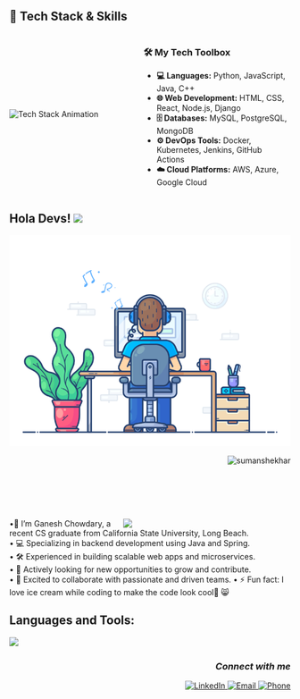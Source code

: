 ## 🚀 Tech Stack & Skills

<div style="display: flex; align-items: center; justify-content: space-between;">

<!-- Tech Stack Animation GIF -->
<img src="https://github.com/Kiran1689/kiran1689/raw/main/Skills_Animation_Dark.gif" width="400" alt="Tech Stack Animation">

<!-- Tech Skills & Blog Posts -->
<div>

### 🛠️ My Tech Toolbox
- **💻 Languages:** Python, JavaScript, Java, C++
- **🌐 Web Development:** HTML, CSS, React, Node.js, Django
- **🗄️ Databases:** MySQL, PostgreSQL, MongoDB
- **⚙️ DevOps Tools:** Docker, Kubernetes, Jenkins, GitHub Actions
- **☁️ Cloud Platforms:** AWS, Azure, Google Cloud


</div>

</div>



<h2 align="left">
 Hola Devs!
  <img src="https://media.giphy.com/media/hvRJCLFzcasrR4ia7z/giphy.gif" width="28">
</h2>


<!-- BANNER -->
<img  src="https://github.com/sumanshekhar698/sumanshekhar698/blob/main/assets/lofi_code.gif" />

<!-- Activity Stats -->

<!-- <p align="right">
  Visitor count<br>
  <img src="https://profile-counter.glitch.me/sumanshekhar698/count.svg" />
</p> -->

<p align="right"> <img src="https://komarev.com/ghpvc/?username=sumanshekhar698&label=Profile%20views&color=0e75b6&style=flat" alt="sumanshekhar" /> </p>

<!-- <p align="right">
   <img src="https://badges.pufler.dev/visits/sumanshekhar698/sumanshekhar698"/>
  <img src="https://badges.pufler.dev/years/sumanshekhar698"/>
  <img src="https://badges.pufler.dev/repos/sumanshekhar698"/>
  <img src="https://badges.pufler.dev/commits/monthly/sumanshekhar698" />
</p> -->

</br></br></br></br>

<!-- <img src="https://octodex.github.com/images/luchadortocat.png" width="300" align="right"> -->
<img src="https://octodex.github.com/images/murakamicat.png" width="300" align="right">

•📍 I’m Ganesh Chowdary, a recent CS graduate from California State University, Long Beach.  
• 💻 Specializing in backend development using Java and Spring.  
• 🛠️ Experienced in building scalable web apps and microservices.  
• 🚀 Actively looking for new opportunities to grow and contribute.  
• 🤝 Excited to collaborate with passionate and driven teams.
• ⚡ Fun fact: I love ice cream while coding to make the code look cool🧊 😸

<!-- Tech Stack -->
<!-- <h2 align="center">Tech Stack <img src="https://github.com/sumanshekhar698/sumanshekhar698/blob/main/assets/laptop.gif" width="50"></h2> -->

<!-- <p align="center">
<img src="https://img.shields.io/badge/-java-E34A86?style=flat-square&logo=java"/>
<img src="https://img.shields.io/badge/-HTML5-E34F26?style=flat-square&logo=html5&logoColor=white"/>
<img src="https://img.shields.io/badge/-CSS3-1572B6?style=flat-square&logo=css3"/>
<img src="https://img.shields.io/badge/-Bootstrap-563D7C?style=flat-square&logo=bootstrap"/>
<img src="https://img.shields.io/badge/-Heroku-430098?style=flat-square&logo=heroku"/>
<img src="https://img.shields.io/badge/-JavaScript-black?style=flat-square&logo=javascript"/>
<img src="https://img.shields.io/badge/-Nodejs-black?style=flat-square&logo=Node.js"/>
<img src="https://img.shields.io/badge/-React-black?style=flat-square&logo=react"/>
<img src="https://img.shields.io/badge/-MongoDB-black?style=flat-square&logo=mongodb"/>
<img src="https://img.shields.io/badge/-MySQL-black?style=flat-square&logo=mysql"/>
<img src="https://img.shields.io/badge/-Git-black?style=flat-square&logo=git"/>
<img src="https://img.shields.io/badge/-GitHub-black?style=flat-square&logo=github"/>
</p> -->

<!-- ### Languages and Tools: -->
<h2 align="left">Languages and Tools:</h2>
<!-- <p align="center"> <a href="https://getbootstrap.com" target="_blank" rel="noreferrer"> <img src="https://raw.githubusercontent.com/devicons/devicon/master/icons/bootstrap/bootstrap-plain-wordmark.svg" alt="bootstrap" width="40" height="40"/> </a> <a href="https://www.w3schools.com/css/" target="_blank" rel="noreferrer"> <img src="https://raw.githubusercontent.com/devicons/devicon/master/icons/css3/css3-original-wordmark.svg" alt="css3" width="40" height="40"/> </a> <a href="https://www.docker.com/" target="_blank" rel="noreferrer"> <img src="https://raw.githubusercontent.com/devicons/devicon/master/icons/docker/docker-original-wordmark.svg" alt="docker" width="40" height="40"/> </a> <a href="https://git-scm.com/" target="_blank" rel="noreferrer"> <img src="https://www.vectorlogo.zone/logos/git-scm/git-scm-icon.svg" alt="git" width="40" height="40"/> </a> <a href="https://www.w3.org/html/" target="_blank" rel="noreferrer"> <img src="https://raw.githubusercontent.com/devicons/devicon/master/icons/html5/html5-original-wordmark.svg" alt="html5" width="40" height="40"/> </a> <a href="https://www.java.com" target="_blank" rel="noreferrer"> <img src="https://raw.githubusercontent.com/devicons/devicon/master/icons/java/java-original.svg" alt="java" width="40" height="40"/> </a> <a href="https://developer.mozilla.org/en-US/docs/Web/JavaScript" target="_blank" rel="noreferrer"> <img src="https://raw.githubusercontent.com/devicons/devicon/master/icons/javascript/javascript-original.svg" alt="javascript" width="40" height="40"/> </a> <a href="https://www.jenkins.io" target="_blank" rel="noreferrer"> <img src="https://www.vectorlogo.zone/logos/jenkins/jenkins-icon.svg" alt="jenkins" width="40" height="40"/> </a> <a href="https://www.linux.org/" target="_blank" rel="noreferrer"> <img src="https://raw.githubusercontent.com/devicons/devicon/master/icons/linux/linux-original.svg" alt="linux" width="40" height="40"/> </a> <a href="https://www.mongodb.com/" target="_blank" rel="noreferrer"> <img src="https://raw.githubusercontent.com/devicons/devicon/master/icons/mongodb/mongodb-original-wordmark.svg" alt="mongodb" width="40" height="40"/> </a> <a href="https://www.mysql.com/" target="_blank" rel="noreferrer"> <img src="https://raw.githubusercontent.com/devicons/devicon/master/icons/mysql/mysql-original-wordmark.svg" alt="mysql" width="40" height="40"/> </a> <a href="https://www.nginx.com" target="_blank" rel="noreferrer"> <img src="https://raw.githubusercontent.com/devicons/devicon/master/icons/nginx/nginx-original.svg" alt="nginx" width="40" height="40"/> </a> <a href="https://www.oracle.com/" target="_blank" rel="noreferrer"> <img src="https://raw.githubusercontent.com/devicons/devicon/master/icons/oracle/oracle-original.svg" alt="oracle" width="40" height="40"/> </a> <a href="https://postman.com" target="_blank" rel="noreferrer"> <img src="https://www.vectorlogo.zone/logos/getpostman/getpostman-icon.svg" alt="postman" width="40" height="40"/> </a> <a href="https://www.python.org" target="_blank" rel="noreferrer"> <img src="https://raw.githubusercontent.com/devicons/devicon/master/icons/python/python-original.svg" alt="python" width="40" height="40"/> </a> <a href="https://redis.io" target="_blank" rel="noreferrer"> <img src="https://raw.githubusercontent.com/devicons/devicon/master/icons/redis/redis-original-wordmark.svg" alt="redis" width="40" height="40"/> </a> <a href="https://spring.io/" target="_blank" rel="noreferrer"> <img src="https://www.vectorlogo.zone/logos/springio/springio-icon.svg" alt="spring" width="40" height="40"/> </a> </p> -->

<p align="left">
  <a href="https://skillicons.dev">
    <img src="https://skillicons.dev/icons?i=java,spring,hibernate,gradle,idea,eclipse,vscode,vim,redis,mongodb,mysql,html,css,js,nodejs,graphql,bootstrap,py,docker,netlify,git,stackoverflow,nginx,jenkins&perline=12" /></a>
  </p>

  <!-- :zap:  -->

  <!-- SPOTIFY -->
  <!-- ![Spotify recently played](https://spotify-recently-played-readme.vercel.app/api?user=31oic64vjokwzjztg6nkacp6ngki) -->
  <!-- ![Alt text](https://spotify-recently-played-readme.vercel.app/api?user=31oic64vjokwzjztg6nkacp6ngki) -->

  <!-- https://arturssmirnovs.github.io/github-profile-readme-generator/ -->

<!-- <p align="right">
<a href="https://dev.to/sumanshekhar698" target="blank"><img align="center" src="https://raw.githubusercontent.com/rahuldkjain/github-profile-readme-generator/master/src/images/icons/Social/devto.svg" alt="sumanshekhar698" height="30" width="40" /></a>
<a href="https://twitter.com/suman_shekhar_" target="blank"><img align="center" src="https://raw.githubusercontent.com/rahuldkjain/github-profile-readme-generator/master/src/images/icons/Social/twitter.svg" alt="suman_shekhar_" height="30" width="40" /></a>
<a href="https://linkedin.com/in/sumanshekhar698" target="blank"><img align="center" src="https://raw.githubusercontent.com/rahuldkjain/github-profile-readme-generator/master/src/images/icons/Social/linked-in-alt.svg" alt="sumanshekhar698" height="30" width="40" /></a>
<a href="https://instagram.com/thenameissuman_" target="blank"><img align="center" src="https://raw.githubusercontent.com/rahuldkjain/github-profile-readme-generator/master/src/images/icons/Social/instagram.svg" alt="thenameissuman_" height="30" width="40" /></a>
</p> -->

<!-- <p align="center">
<a href="https://twitter.com/suman_shekhar_" target="blank"><img align="center" src="https://cdn.jsdelivr.net/npm/simple-icons@3.0.1/icons/twitter.svg" alt="" height="30" width="40" /></a>
<a href="https://www.linkedin.com/in/sumanshekhar698/" target="blank"><img align="center" src="https://cdn.jsdelivr.net/npm/simple-icons@3.0.1/icons/linkedin.svg" alt="" height="30" width="40" /></a>
<a href="https://www.instagram.com/thenameissuman_/" target="blank"><img align="center" src="https://cdn.jsdelivr.net/npm/simple-icons@3.0.1/icons/instagram.svg" alt="" height="30" width="40" /></a>
<a href="https://github.com/sumanshekhar698" target="blank"><img align="center" src="https://cdn.jsdelivr.net/npm/simple-icons@3.0.1/icons/github.svg" alt="" height="30" width="40" /></a>
<a href="your link" target="blank"><img align="center" src="https://cdn.jsdelivr.net/npm/simple-icons@3.0.1/icons/youtube.svg" alt="" height="30" width="40" /></a>
</p> -->

<!--
<p align="left">
<a href = "https://linkedin.com/in/sumanshekhar698"><img src="https://img.icons8.com/fluent/48/000000/linkedin.png" width="30px"/></a>
<a href="https://www.hackerrank.com/suman_sumanshek1" ><img  src="https://raw.githubusercontent.com/rahuldkjain/github-profile-readme-generator/master/src/images/icons/Social/hackerrank.svg" alt="@aaryachopkar" width="30" /></a>
 <a href = "https://twitter.com/suman_shekhar_"><img src="https://img.icons8.com/fluent/48/000000/twitter.png" width="30px"/></a>
</p> -->

  <!-- SOCIAL LINKS -->

<i><h3 align="right">Connect with me</h3></i>

<p align="right">
<a href="https://www.linkedin.com/in/sganeshchowdary/">
  <img src="https://img.shields.io/badge/LinkedIn-%230077B5.svg?logo=linkedin&logoColor=white" alt="LinkedIn" />
</a>
  
<a href="mailto:s.sriganeshchowdary@gmail.com">
  <img src="https://img.shields.io/badge/Email-s.sriganeshchowdary%40gmail.com-D14836.svg?logo=gmail&logoColor=white" alt="Email" />
</a>
  <a href="tel:9256260725">
  <img src="https://img.shields.io/badge/Phone-9256260725-brightgreen.svg?logo=phone&logoColor=white" alt="Phone" />
</a>



<!-- GitHub Contribution Graph -->
<!-- <table>
  <tr>
    <td>
      <img src="https://activity-graph.herokuapp.com/graph?username=sumanshekhar698&bg_color=0D1117&color=5BCDEC&line=89bd0f&point=FFFFFF&hide_border=true" />
      <img src="https://activity-graph.herokuapp.com/graph?username=sumanshekhar698&theme=github&hide_border=true&bg_color=0D1117area_color=89bd0f&line=89bd0f&point=fff000&color=89bd0f&hide_border=true">
    </td>
  </tr>
</table>
<br> -->


<!-- commits eating snake 🐍

<h2 align="center">Save my commits from 🐍nakey 🥺</h2>

![snake gif](https://github.com/sumanshekhar698/sumanshekhar698/blob/output/github-contribution-grid-snake.svg)

<img src="https://github.com/sumanshekhar698/sumanshekhar698/blob/main/assets/snake.gif" width="50"></h2> -->





<!--
# My GitHub contributions as a Game of Life

[![GitHub Game of Life](https://github4life.herokuapp.com/ethomson.gif?z=6)](https://github4life.herokuapp.com/ethomson)

(Be sure to click on it for the infinite scrolling version.) -->

<!-- ReadMe Generator -->
<!-- https://rahuldkjain.github.io/gh-profile-readme-generator/ -->
